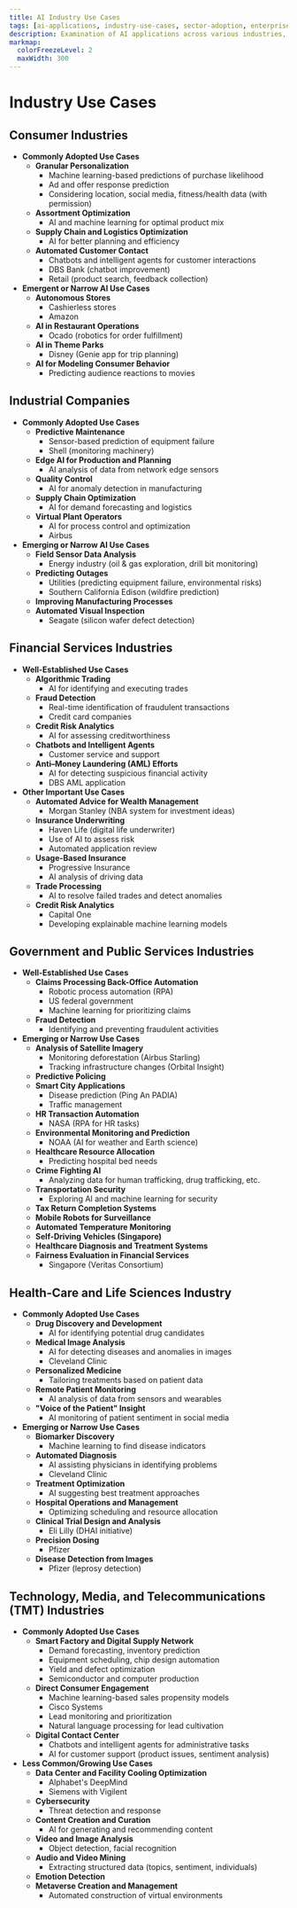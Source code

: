 ```yaml
---
title: AI Industry Use Cases
tags: [ai-applications, industry-use-cases, sector-adoption, enterprise-ai, healthcare, financial-services, manufacturing]
description: Examination of AI applications across various industries, highlighting sector-specific implementations and benefits.
markmap:
  colorFreezeLevel: 2
  maxWidth: 300
---
```

# Industry Use Cases
## Consumer Industries
*   **Commonly Adopted Use Cases**
    *   **Granular Personalization**
        *   Machine learning-based predictions of purchase likelihood
        *   Ad and offer response prediction
        *   Considering location, social media, fitness/health data (with permission)
    *   **Assortment Optimization**
        *   AI and machine learning for optimal product mix
    *   **Supply Chain and Logistics Optimization**
        *   AI for better planning and efficiency
    *   **Automated Customer Contact**
        *   Chatbots and intelligent agents for customer interactions
        *   DBS Bank (chatbot improvement)
        *   Retail (product search, feedback collection)
*   **Emergent or Narrow AI Use Cases**
    *   **Autonomous Stores**
        *   Cashierless stores
        *   Amazon
    *   **AI in Restaurant Operations**
        *   Ocado (robotics for order fulfillment)
    *   **AI in Theme Parks**
        *   Disney (Genie app for trip planning)
    *   **AI for Modeling Consumer Behavior**
        *   Predicting audience reactions to movies
## Industrial Companies
*   **Commonly Adopted Use Cases**
    *   **Predictive Maintenance**
        *   Sensor-based prediction of equipment failure
        *   Shell (monitoring machinery)
    *   **Edge AI for Production and Planning**
        *   AI analysis of data from network edge sensors
    *   **Quality Control**
        *   AI for anomaly detection in manufacturing
    *   **Supply Chain Optimization**
        *   AI for demand forecasting and logistics
    *   **Virtual Plant Operators**
        *   AI for process control and optimization
        *   Airbus
*   **Emerging or Narrow AI Use Cases**
    *   **Field Sensor Data Analysis**
        *   Energy industry (oil & gas exploration, drill bit monitoring)
    *   **Predicting Outages**
        *   Utilities (predicting equipment failure, environmental risks)
        *   Southern California Edison (wildfire prediction)
    *   **Improving Manufacturing Processes**
    *   **Automated Visual Inspection**
        *   Seagate (silicon wafer defect detection)
## Financial Services Industries
*   **Well-Established Use Cases**
    *   **Algorithmic Trading**
        *   AI for identifying and executing trades
    *   **Fraud Detection**
        *   Real-time identification of fraudulent transactions
        *   Credit card companies
    *   **Credit Risk Analytics**
        *   AI for assessing creditworthiness
    *   **Chatbots and Intelligent Agents**
        *   Customer service and support
    *   **Anti–Money Laundering (AML) Efforts**
        *   AI for detecting suspicious financial activity
        *   DBS AML application
*   **Other Important Use Cases**
    *   **Automated Advice for Wealth Management**
        *   Morgan Stanley (NBA system for investment ideas)
    *   **Insurance Underwriting**
        *   Haven Life (digital life underwriter)
        *   Use of AI to assess risk
        *   Automated application review
    *   **Usage-Based Insurance**
        *   Progressive Insurance
        *   AI analysis of driving data
    *   **Trade Processing**
        *   AI to resolve failed trades and detect anomalies
    *   **Credit Risk Analytics**
        *   Capital One
        *   Developing explainable machine learning models
## Government and Public Services Industries
*   **Well-Established Use Cases**
    *   **Claims Processing Back-Office Automation**
        *   Robotic process automation (RPA)
        *   US federal government
        *   Machine learning for prioritizing claims
    *   **Fraud Detection**
        *   Identifying and preventing fraudulent activities
*   **Emerging or Narrow Use Cases**
    *   **Analysis of Satellite Imagery**
        *   Monitoring deforestation (Airbus Starling)
        *   Tracking infrastructure changes (Orbital Insight)
    *   **Predictive Policing**
    *   **Smart City Applications**
        *   Disease prediction (Ping An PADIA)
        *   Traffic management
    *   **HR Transaction Automation**
        *   NASA (RPA for HR tasks)
    *   **Environmental Monitoring and Prediction**
        *   NOAA (AI for weather and Earth science)
    *   **Healthcare Resource Allocation**
        *   Predicting hospital bed needs
    *   **Crime Fighting AI**
        *   Analyzing data for human trafficking, drug trafficking, etc.
    *   **Transportation Security**
        *   Exploring AI and machine learning for security
    *   **Tax Return Completion Systems**
    *   **Mobile Robots for Surveillance**
    *   **Automated Temperature Monitoring**
    *   **Self-Driving Vehicles (Singapore)**
    *   **Healthcare Diagnosis and Treatment Systems**
    *   **Fairness Evaluation in Financial Services**
        *   Singapore (Veritas Consortium)
## Health-Care and Life Sciences Industry
*   **Commonly Adopted Use Cases**
    *   **Drug Discovery and Development**
        *   AI for identifying potential drug candidates
    *   **Medical Image Analysis**
        *   AI for detecting diseases and anomalies in images
        *   Cleveland Clinic
    *   **Personalized Medicine**
        *   Tailoring treatments based on patient data
    *   **Remote Patient Monitoring**
        *   AI analysis of data from sensors and wearables
    *   **"Voice of the Patient" Insight**
        *   AI monitoring of patient sentiment in social media
*   **Emerging or Narrow Use Cases**
    *   **Biomarker Discovery**
        *   Machine learning to find disease indicators
    *   **Automated Diagnosis**
        *   AI assisting physicians in identifying problems
        *   Cleveland Clinic
    *   **Treatment Optimization**
        *   AI suggesting best treatment approaches
    *   **Hospital Operations and Management**
        *   Optimizing scheduling and resource allocation
    *   **Clinical Trial Design and Analysis**
        *   Eli Lilly (DHAI initiative)
    *   **Precision Dosing**
        *   Pfizer
    *   **Disease Detection from Images**
        *   Pfizer (leprosy detection)
## Technology, Media, and Telecommunications (TMT) Industries
*   **Commonly Adopted Use Cases**
    *   **Smart Factory and Digital Supply Network**
        *   Demand forecasting, inventory prediction
        *   Equipment scheduling, chip design automation
        *   Yield and defect optimization
        *   Semiconductor and computer production
    *   **Direct Consumer Engagement**
        *   Machine learning-based sales propensity models
        *   Cisco Systems
        *   Lead monitoring and prioritization
        *   Natural language processing for lead cultivation
    *   **Digital Contact Center**
        *   Chatbots and intelligent agents for administrative tasks
        *   AI for customer support (product issues, sentiment analysis)
*   **Less Common/Growing Use Cases**
    *   **Data Center and Facility Cooling Optimization**
        *   Alphabet's DeepMind
        *   Siemens with Vigilent
    *   **Cybersecurity**
        *   Threat detection and response
    *   **Content Creation and Curation**
        *   AI for generating and recommending content
    *   **Video and Image Analysis**
        *   Object detection, facial recognition
    *   **Audio and Video Mining**
        *   Extracting structured data (topics, sentiment, individuals)
    *   **Emotion Detection**
    *   **Metaverse Creation and Management**
        *   Automated construction of virtual environments
